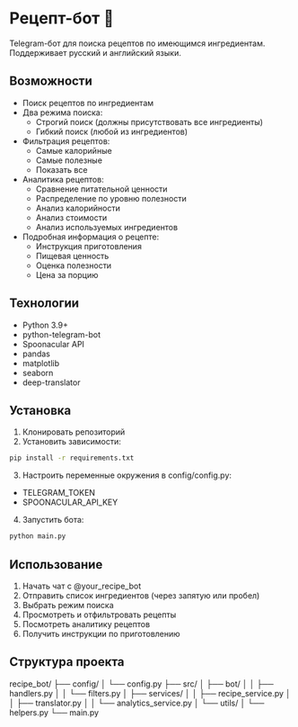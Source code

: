 # Рецепт-бот 🍳

Telegram-бот для поиска рецептов по имеющимся ингредиентам. Поддерживает русский и английский языки.

## Возможности

- Поиск рецептов по ингредиентам
- Два режима поиска:
  - Строгий поиск (должны присутствовать все ингредиенты)
  - Гибкий поиск (любой из ингредиентов)
- Фильтрация рецептов:
  - Самые калорийные
  - Самые полезные 
  - Показать все
- Аналитика рецептов:
  - Сравнение питательной ценности
  - Распределение по уровню полезности
  - Анализ калорийности
  - Анализ стоимости
  - Анализ используемых ингредиентов
- Подробная информация о рецепте:
  - Инструкция приготовления
  - Пищевая ценность
  - Оценка полезности
  - Цена за порцию

## Технологии

- Python 3.9+
- python-telegram-bot
- Spoonacular API
- pandas
- matplotlib
- seaborn
- deep-translator

## Установка

1. Клонировать репозиторий
2. Установить зависимости:
```bash
pip install -r requirements.txt
```
3. Настроить переменные окружения в config/config.py:
* TELEGRAM_TOKEN
* SPOONACULAR_API_KEY

4. Запустить бота:
```bash
python main.py
```
## Использование

1.	Начать чат с @your_recipe_bot
2.	Отправить список ингредиентов (через запятую или пробел)
3.	Выбрать режим поиска
4.	Просмотреть и отфильтровать рецепты
5.	Посмотреть аналитику рецептов
6.	Получить инструкции по приготовлению

## Структура проекта

recipe_bot/
├── config/
│   └── config.py
├── src/
│   ├── bot/
│   │   ├── handlers.py
│   │   └── filters.py
│   ├── services/
│   │   ├── recipe_service.py
│   │   ├── translator.py
│   │   └── analytics_service.py
│   └── utils/
│       └── helpers.py
└── main.py